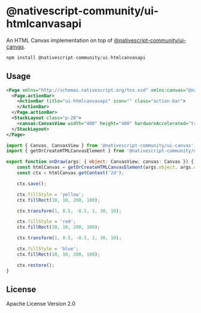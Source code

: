 # @nativescript-community/ui-htmlcanvasapi

An HTML Canvas implementation on top of [@nativescript-community/ui-canvas](https://github.com/nativescript-community/ui-canvas).

```javascript
npm install @nativescript-community/ui-htmlcanvasapi
```

## Usage
```xml
<Page xmlns="http://schemas.nativescript.org/tns.xsd" xmlns:canvas="@nativescript-community/ui-canvas">
  <Page.actionBar>
    <ActionBar title="ui-htmlcanvasapi" icon="" class="action-bar">
    </ActionBar>
  </Page.actionBar>
  <StackLayout class="p-20">
    <canvas:CanvasView width="400" height="400" hardwareAccelerated="true" draw="onDraw"/>
  </StackLayout>
</Page>
```

```ts
import { Canvas, CanvasView } from '@nativescript-community/ui-canvas';
import { getOrCreateHTMLCanvasElement } from '@nativescript-community/ui-htmlcanvasapi';

export function onDraw(args: { object: CanvasView; canvas: Canvas }) {
	const htmlCanvas = getOrCreateHTMLCanvasElement(args.object, args.canvas);
	const ctx = htmlCanvas.getContext('2d');

	ctx.save();

	ctx.fillStyle = 'yellow';
	ctx.fillRect(10, 10, 200, 100);

	ctx.transform(1, 0.5, -0.5, 1, 30, 10);

	ctx.fillStyle = 'red';
	ctx.fillRect(10, 10, 200, 100);

	ctx.transform(1, 0.5, -0.5, 1, 30, 10);

	ctx.fillStyle = 'blue';
	ctx.fillRect(10, 10, 200, 100);

	ctx.restore();
}
```

## License

Apache License Version 2.0
